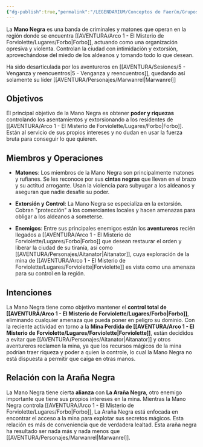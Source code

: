 ```yaml
---
{"dg-publish":true,"permalink":"/LEGENDARIUM/Conceptos de Faerûn/Grupos y asociaciones/La mano negra/"}
---
```


La **Mano Negra** es una banda de criminales y matones que operan en la región donde se encuentra [[AVENTURA/Arco 1 -  El Misterio de Forviolette/Lugares/Forbo\|Forbo]], actuando como una organización opresiva y violenta. Controlan la ciudad con intimidación y extorsión, aprovechándose del miedo de los aldeanos y tomando todo lo que desean.

Ha sido desarticulada por los aventureros en [[AVENTURA/Sesiones/5 - Venganza y reencuentros\|5 - Venganza y reencuentros]], quedando así solamente su líder [[AVENTURA/Personajes/Marwanrel\|Marwanrel]]

## Objetivos

El principal objetivo de la Mano Negra es obtener **poder y riquezas** controlando los asentamientos y extorsionando a los residentes de [[AVENTURA/Arco 1 -  El Misterio de Forviolette/Lugares/Forbo\|Forbo]]. Están al servicio de sus propios intereses y no dudan en usar la fuerza bruta para conseguir lo que quieren.

## Miembros y Operaciones

- **Matones**: Los miembros de la Mano Negra son principalmente matones y rufianes. Se les reconoce por sus **cintas negras** que llevan en el brazo y su actitud arrogante. Usan la violencia para subyugar a los aldeanos y aseguran que nadie desafíe su poder.

- **Extorsión y Control**: La Mano Negra se especializa en la extorsión. Cobran "protección" a los comerciantes locales y hacen amenazas para obligar a los aldeanos a someterse.
   
- **Enemigos**: Entre sus principales enemigos están los **aventureros** recién llegados a [[AVENTURA/Arco 1 -  El Misterio de Forviolette/Lugares/Forbo\|Forbo]] que desean restaurar el orden y liberar la ciudad de su tiranía, así como [[AVENTURA/Personajes/Aitanator\|Aitanator]], cuya exploración de la mina de [[AVENTURA/Arco 1 -  El Misterio de Forviolette/Lugares/Forviolette\|Forviolette]] es vista como una amenaza para su control en la región.

## Intenciones

La Mano Negra tiene como objetivo mantener el **control total de [[AVENTURA/Arco 1 -  El Misterio de Forviolette/Lugares/Forbo\|Forbo]]**, eliminando cualquier amenaza que pueda poner en peligro su dominio. Con la reciente actividad en torno a la **Mina Perdida de [[AVENTURA/Arco 1 -  El Misterio de Forviolette/Lugares/Forviolette\|Forviolette]]**, están decididos a evitar que [[AVENTURA/Personajes/Aitanator\|Aitanator]] y otros aventureros reclamen la mina, ya que los recursos mágicos de la mina podrían traer riqueza y poder a quien la controle, lo cual la Mano Negra no está dispuesta a permitir que caiga en otras manos.

## Relación con la Araña Negra

La Mano Negra tiene cierta **alianza** con **La Araña Negra**, otro enemigo importante que tiene sus propios intereses en la mina. Mientras la Mano Negra controla [[AVENTURA/Arco 1 -  El Misterio de Forviolette/Lugares/Forbo\|Forbo]], La Araña Negra está enfocada en encontrar el acceso a la mina para explotar sus secretos mágicos. Esta relación es más de conveniencia que de verdadera lealtad. Esta araña negra ha resultado ser nada más y nada menos que [[AVENTURA/Personajes/Marwanrel\|Marwanrel]].